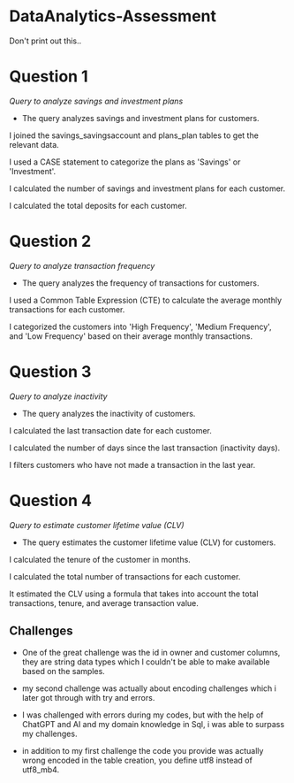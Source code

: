 # DataAnalytics-Assessment

Don't print out this..

# Question 1

*Query to analyze savings and investment plans*

- The query analyzes savings and investment plans for customers.

I joined the savings_savingsaccount and plans_plan tables to get the relevant data.

I used a CASE statement to categorize the plans as 'Savings' or 'Investment'.

I calculated the number of savings and investment plans for each customer.

I calculated the total deposits for each customer.

# Question 2

*Query to analyze transaction frequency*

- The query analyzes the frequency of transactions for customers.

I used a Common Table Expression (CTE) to calculate the average monthly transactions for each customer.

I categorized the customers into 'High Frequency', 'Medium Frequency', and 'Low Frequency' based on their average monthly transactions.

# Question 3

*Query to analyze inactivity*

- The query analyzes the inactivity of customers.

I calculated the last transaction date for each customer.

I calculated the number of days since the last transaction (inactivity days).

I filters customers who have not made a transaction in the last year.

# Question 4

*Query to estimate customer lifetime value (CLV)*

- The query estimates the customer lifetime value (CLV) for customers.

I calculated the tenure of the customer in months.

I calculated the total number of transactions for each customer.

It estimated the CLV using a formula that takes into account the total transactions, tenure, and average transaction value.

## Challenges

- One of the great challenge was the id in owner and customer columns, they are string data types which I couldn't be able to make available based on the samples.
  
- my second challenge was actually about encoding challenges which i later got through with try and errors.

- I was challenged with errors during my codes, but with the help of ChatGPT and AI and my domain knowledge in Sql, i was able to surpass my challenges.

- in addition to my first challenge the code you provide was actually wrong encoded in the table creation, you define utf8 instead of utf8_mb4.
